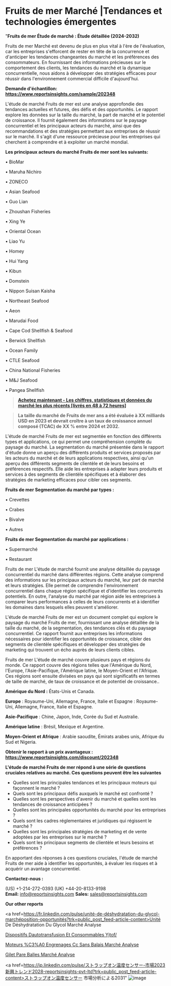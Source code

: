 # Fruits de mer Marché |Tendances et technologies émergentes

"<strong>Fruits de mer Étude de marché : Étude détaillée (2024-2032)</strong>

Fruits de mer Marché est devenu de plus en plus vital à l'ère de l'évaluation, car les entreprises s'efforcent de rester en tête de la concurrence et d'anticiper les tendances changeantes du marché et les préférences des consommateurs. En fournissant des informations précieuses sur le comportement des clients, les tendances du marché et la dynamique concurrentielle, nous aidons à développer des stratégies efficaces pour réussir dans l'environnement commercial difficile d'aujourd'hui.

<strong>Demande d'échantillon: <a href=https://www.reportsinsights.com/sample/202348>https://www.reportsinsights.com/sample/202348</a></strong>

L'étude de marché Fruits de mer est une analyse approfondie des tendances actuelles et futures, des défis et des opportunités. Le rapport explore les données sur la taille du marché, la part de marché et le potentiel de croissance. Il fournit également des informations sur le paysage concurrentiel et les principaux acteurs du marché, ainsi que des recommandations et des stratégies permettant aux entreprises de réussir sur le marché. Il s'agit d'une ressource précieuse pour les entreprises qui cherchent à comprendre et à exploiter un marché mondial.

<strong>Les principaux acteurs du marché Fruits de mer sont les suivants:</strong>

• BioMar

• Maruha Nichiro

• ZONECO

• Asian Seafood

• Guo Lian

• Zhoushan Fisheries

• Xing Ye

• Oriental Ocean

• Liao Yu

• Homey

• Hui Yang

• Kibun

• Domstein

• Nippon Suisan Kaisha

• Northeast Seafood

• Aeon

• Marudai Food

• Cape Cod Shellfish & Seafood

• Berwick Shellfish

• Ocean Family

• CTLE Seafood

• China National Fisheries

• M&J Seafood

• Pangea Shellfish
<blockquote><a href=https://www.reportsinsights.com/buynow/202348><span style=text-decoration: underline;><strong>Achetez maintenant - Les chiffres, statistiques et données du marché les plus récents [livrés en 48 à 72 heures]</strong></span></a></blockquote>
<blockquote><span style=text-decoration: underline;><strong>La taille du marché de Fruits de mer ans a été évaluée à XX milliards USD en 2023 et devrait croître à un taux de croissance annuel composé (TCAC) de XX % entre 2024 et 2032.</strong></span></blockquote>
L'étude de marché Fruits de mer est segmentée en fonction des différents types et applications, ce qui permet une compréhension complète du paysage du marché. La segmentation du marché présentée dans le rapport d'étude donne un aperçu des différents produits et services proposés par les acteurs du marché et de leurs applications respectives, ainsi qu'un aperçu des différents segments de clientèle et de leurs besoins et préférences respectifs. Elle aide les entreprises à adapter leurs produits et services à des segments de clientèle spécifiques et à élaborer des stratégies de marketing efficaces pour cibler ces segments.

<strong>Fruits de mer Segmentation du marché par types :</strong>

• Crevettes

• Crabes

• Bivalve

• Autres

<strong>Fruits de mer Segmentation du marché par applications :</strong>

• Supermarché

• Restaurant

Fruits de mer L'étude de marché fournit une analyse détaillée du paysage concurrentiel du marché dans différentes régions. Cette analyse comprend des informations sur les principaux acteurs du marché, leur part de marché et leurs stratégies. Elle permet de comprendre l'environnement concurrentiel dans chaque région spécifique et d'identifier les concurrents potentiels. En outre, l'analyse du marché par région aide les entreprises à comparer leurs performances à celles de leurs concurrents et à identifier les domaines dans lesquels elles peuvent s'améliorer.

L'étude de marché Fruits de mer est un document complet qui explore le paysage du marché Fruits de mer, fournissant une analyse détaillée de la taille du marché, de la segmentation, des tendances clés et du paysage concurrentiel. Ce rapport fournit aux entreprises les informations nécessaires pour identifier les opportunités de croissance, cibler des segments de clientèle spécifiques et développer des stratégies de marketing qui trouvent un écho auprès de leurs clients cibles.

Fruits de mer L'étude de marché couvre plusieurs pays et régions du monde. Ce rapport couvre des régions telles que l'Amérique du Nord, l'Europe, l'Asie-Pacifique, l'Amérique latine, le Moyen-Orient et l'Afrique. Ces régions sont ensuite divisées en pays qui sont significatifs en termes de taille de marché, de taux de croissance et de potentiel de croissance..

<strong>Amérique du Nord :</strong> États-Unis et Canada.

<strong>Europe</strong> : Royaume-Uni, Allemagne, France, Italie et Espagne : Royaume-Uni, Allemagne, France, Italie et Espagne.

<strong>Asie-Pacifique</strong> : Chine, Japon, Inde, Corée du Sud et Australie.

<strong>Amérique latine</strong> : Brésil, Mexique et Argentine.

<strong>Moyen-Orient et Afrique</strong> : Arabie saoudite, Émirats arabes unis, Afrique du Sud et Nigeria.

<strong>Obtenir le rapport à un prix avantageux : <a href=https://www.reportsinsights.com/discount/202348>https://www.reportsinsights.com/discount/202348</a></strong>

<strong>L'étude de marché Fruits de mer répond à une série de questions cruciales relatives au marché. Ces questions peuvent être les suivantes</strong>
<ul>
  <li>Quelles sont les principales tendances et les principaux moteurs qui façonnent le marché ?</li>
  <li>Quels sont les principaux défis auxquels le marché est confronté ?</li>
  <li>Quelles sont les perspectives d'avenir du marché et quelles sont les tendances de croissance anticipées ?</li>
  <li>Quelles sont les principales opportunités du marché pour les entreprises ?</li>
  <li>Quels sont les cadres réglementaires et juridiques qui régissent le marché ?</li>
  <li>Quelles sont les principales stratégies de marketing et de vente adoptées par les entreprises sur le marché ?</li>
  <li>Quels sont les principaux segments de clientèle et leurs besoins et préférences ?</li>
</ul>
En apportant des réponses à ces questions cruciales, l'étude de marché Fruits de mer aide à identifier les opportunités, à évaluer les risques et à acquérir un avantage concurrentiel.

<strong>Contactez-nous :</strong>

(US) +1-214-272-0393
(UK) +44-20-8133-9198
<strong>Email:</strong> <a>info@reportsinsights.com</a>
<strong>Sales:</strong> <a>sales@reportsinsights.com</a>

<strong>Our other reports</strong>

<a href=https://fr.linkedin.com/pulse/unité-de-déshydratation-du-glycol-marchéposition-opportunités?trk=public_post_feed-article-content>Unité De Déshydratation Du Glycol Marché Analyse</a>

<a href=https://www.linkedin.com/pulse/dispositifs-dautotransfusion-et-consommables-yjtof/>Dispositifs Dautotransfusion Et Consommables Yjtof/</a>

<a href=https://www.linkedin.com/pulse/moteurs-%C3%A0-engrenages-cc-sans-balais-march%C3%A9-analyse-wfp1f/>Moteurs %C3%A0 Engrenages Cc Sans Balais Marché Analyse</a>

<a href=https://www.linkedin.com/pulse/gilet-pare-balles-march%C3%A9-impact-cumul%C3%A9-2024-x97ff/>Gilet Pare Balles Marché Analyse</a>

<a href=https://jp.linkedin.com/pulse/ストラップオン温度センサー-市場2023新興トレンド2028-reportsinsights-pvt-ltd?trk=public_post_feed-article-content>ストラップオン温度センサー 市場分析による2031</a>"
![image](https://github.com/daminid12/RImarketTech/assets/158430485/0d0d8f1d-3c85-453a-b167-f12c4df307db)
